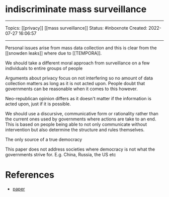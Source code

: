 # indiscriminate mass surveillance
---
Topics: [[privacy]] [[mass surveillance]]
Status: #inboxnote
Created: 2022-07-27 16:06:57

---

Personal issues arise from mass data collection and this is clear from the [[snowden leaks]] where due to [[TEMPORA]].

We should take a different moral approach from surveillance on a few individuals to entire groups of people

Arguments about privacy focus on not interfering so no amount of data collection matters as long as it is not acted upon. People doubt that governments can be reasonable when it comes to this however.

Neo-republican opinion differs as it doesn't matter if the information is acted upon, just if it is possible.

We should use a discursive, communicative form or rationality rather than the current ones used by governments where actions are take to an end. This is based on people being able to not only communicate without intervention but also determine the structure and rules themselves.

The only source of a true democracy

This paper does not address societies where democracy is not what the governments strive for. E.g. China, Russia, the US etc

# References
- [paper](https://doi.org/10.1007/s10676-016-9392-2)
